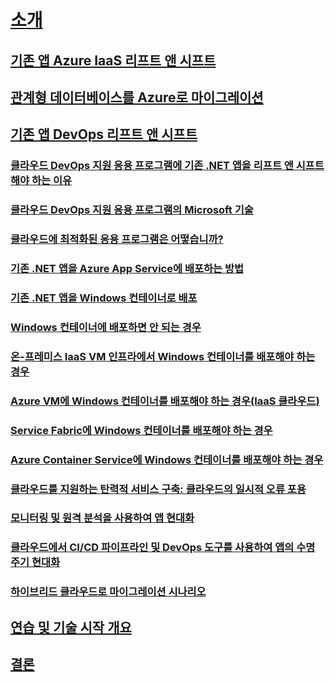 # [소개](index.md)
## [기존 앱 Azure IaaS 리프트 앤 시프트](lift-and-shift-existing-apps-azure-iaas.md)
## [관계형 데이터베이스를 Azure로 마이그레이션](migrate-your-relational-databases-to-azure.md)
## [기존 앱 DevOps 리프트 앤 시프트](./lift-and-shift-existing-apps-devops/index.md)
### [클라우드 DevOps 지원 응용 프로그램에 기존 .NET 앱을 리프트 앤 시프트해야 하는 이유](./lift-and-shift-existing-apps-devops/reasons-to-lift-and-shift-existing-net-apps-to-cloud-devops-ready-applications.md)
### [클라우드 DevOps 지원 응용 프로그램의 Microsoft 기술](./lift-and-shift-existing-apps-devops/microsoft-technologies-in-cloud-devops-ready-applications.md)
### [클라우드에 최적화된 응용 프로그램은 어떻습니까?](./lift-and-shift-existing-apps-devops/what-about-cloud-optimized-applications.md)
### [기존 .NET 앱을 Azure App Service에 배포하는 방법](./lift-and-shift-existing-apps-devops/how-to-deploy-existing-net-apps-to-azure-app-service.md)
### [기존 .NET 앱을 Windows 컨테이너로 배포](./lift-and-shift-existing-apps-devops/deploy-existing-net-apps-as-windows-containers.md)
### [Windows 컨테이너에 배포하면 안 되는 경우](./lift-and-shift-existing-apps-devops/when-not-to-deploy-to-windows-containers.md)
### [온-프레미스 IaaS VM 인프라에서 Windows 컨테이너를 배포해야 하는 경우](./lift-and-shift-existing-apps-devops/when-to-deploy-windows-containers-in-your-on-premises-iaas-vm-infrastructure.md)
### [Azure VM에 Windows 컨테이너를 배포해야 하는 경우(IaaS 클라우드)](./lift-and-shift-existing-apps-devops/when-to-deploy-windows-containers-to-azure-vms-iaas-cloud.md)
### [Service Fabric에 Windows 컨테이너를 배포해야 하는 경우](./lift-and-shift-existing-apps-devops/when-to-deploy-windows-containers-to-service-fabric.md)
### [Azure Container Service에 Windows 컨테이너를 배포해야 하는 경우](./lift-and-shift-existing-apps-devops/when-to-deploy-windows-containers-to-azure-container-service-kubernetes.md)
### [클라우드를 지원하는 탄력적 서비스 구축: 클라우드의 일시적 오류 포용](./lift-and-shift-existing-apps-devops/build-resilient-services-ready-for-the-cloud-embrace-transient-failures-in-the-cloud.md)
### [모니터링 및 원격 분석을 사용하여 앱 현대화](./lift-and-shift-existing-apps-devops/modernize-your-apps-with-monitoring-and-telemetry.md)
### [클라우드에서 CI/CD 파이프라인 및 DevOps 도구를 사용하여 앱의 수명 주기 현대화](./lift-and-shift-existing-apps-devops/modernize-your-apps-lifecycle-with-ci-cd-pipelines-and-devops-tools-in-the-cloud.md)
### [하이브리드 클라우드로 마이그레이션 시나리오](./lift-and-shift-existing-apps-devops/migrate-to-hybrid-cloud-scenarios.md)
## [연습 및 기술 시작 개요](walkthroughs-technical-get-started-overview.md)
## [결론](conclusions.md)
